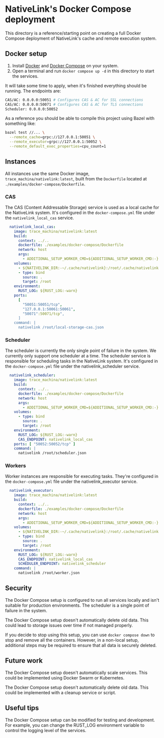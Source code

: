 # NativeLink's Docker Compose deployment

This directory is a reference/starting point on creating a full Docker Compose
deployment of NativeLink's cache and remote execution system.

## Docker setup

1. Install [Docker](https://docs.docker.com/engine/install/) and
   [Docker Compose](https://docs.docker.com/compose/install/) on your system.
2. Open a terminal and run `docker compose up -d` in this directory to start the
   services.

It will take some time to apply, when it's finished everything should be
running. The endpoints are:

```sh
CAS/AC: 0.0.0.0:50051 # Configures CAS & AC for SSL connections
CAS/AC: 0.0.0.0:50071 # Configures CAS & AC for TLS connections
Scheduler: 0.0.0.0:50052
```

As a reference you should be able to compile this project using Bazel with
something like:

```sh
bazel test //... \
  --remote_cache=grpc://127.0.0.1:50051 \
  --remote_executor=grpc://127.0.0.1:50052 \
  --remote_default_exec_properties=cpu_count=1
```

## Instances

All instances use the same Docker image, `trace_machina/nativelink:latest`,
built from the `Dockerfile` located at `./examples/docker-compose/Dockerfile`.

### CAS

The CAS (Content Addressable Storage) service is used as a local cache for the
NativeLink system. It's configured in the `docker-compose.yml` file under the
`nativelink_local_cas` service.

```yml
  nativelink_local_cas:
    image: trace_machina/nativelink:latest
    build:
      context: ../..
      dockerfile: ./examples/docker-compose/Dockerfile
      network: host
      args:
        - ADDITIONAL_SETUP_WORKER_CMD=${ADDITIONAL_SETUP_WORKER_CMD:-}
    volumes:
      - ${NATIVELINK_DIR:-~/.cache/nativelink}:/root/.cache/nativelink
      - type: bind
        source: .
        target: /root
    environment:
      RUST_LOG: ${RUST_LOG:-warn}
    ports:
      [
        "50051:50051/tcp",
        "127.0.0.1:50061:50061",
        "50071":50071/tcp",
      ]
    command: |
      nativelink /root/local-storage-cas.json
```

### Scheduler

The scheduler is currently the only single point of failure in the system. We
currently only support one scheduler at a time. The scheduler service is
responsible for scheduling tasks in the NativeLink system. It's configured in
the `docker-compose.yml` file under the nativelink_scheduler service.

```yml
  nativelink_scheduler:
    image: trace_machina/nativelink:latest
    build:
      context: ../..
      dockerfile: ./examples/docker-compose/Dockerfile
      network: host
      args:
        - ADDITIONAL_SETUP_WORKER_CMD=${ADDITIONAL_SETUP_WORKER_CMD:-}
    volumes:
      - type: bind
        source: .
        target: /root
    environment:
      RUST_LOG: ${RUST_LOG:-warn}
      CAS_ENDPOINT: nativelink_local_cas
    ports: [ "50052:50052/tcp" ]
    command: |
      nativelink /root/scheduler.json
```

### Workers

Worker instances are responsible for executing tasks. They're configured in the
`docker-compose.yml` file under the nativelink_executor service.

```yml
  nativelink_executor:
    image: trace_machina/nativelink:latest
    build:
      context: ../..
      dockerfile: ./examples/docker-compose/Dockerfile
      network: host
      args:
        - ADDITIONAL_SETUP_WORKER_CMD=${ADDITIONAL_SETUP_WORKER_CMD:-}
    volumes:
      - ${NATIVELINK_DIR:-~/.cache/nativelink}:/root/.cache/nativelink
      - type: bind
        source: .
        target: /root
    environment:
      RUST_LOG: ${RUST_LOG:-warn}
      CAS_ENDPOINT: nativelink_local_cas
      SCHEDULER_ENDPOINT: nativelink_scheduler
    command: |
      nativelink /root/worker.json
```

## Security

The Docker Compose setup is configured to run all services locally and isn't
suitable for production environments. The scheduler is a single point of failure
in the system.

The Docker Compose setup doesn't automatically delete old data. This could lead
to storage issues over time if not managed properly.

If you decide to stop using this setup, you can use `docker compose down` to
stop and remove all the containers. However, in a non-local setup, additional
steps may be required to ensure that all data is securely deleted.

## Future work

The Docker Compose setup doesn't automatically scale services. This could be
implemented using Docker Swarm or Kubernetes.

The Docker Compose setup doesn't automatically delete old data. This could be
implemented with a cleanup service or script.

## Useful tips

The Docker Compose setup can be modified for testing and development. For
example, you can change the RUST_LOG environment variable to control the logging
level of the services.

<img referrerpolicy="no-referrer-when-downgrade" src="https://nativelink.matomo.cloud/matomo.php?idsite=2&amp;rec=1&amp;action_name=deployment-examples%20docker-compose%20Readme.md" style="border:0" alt="" />
